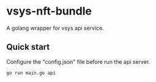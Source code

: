 # vsys-nft-bundle
A golang wrapper for vsys api service.

## Quick start
Configure the "config.json" file before run the api server. 

```
go run main.go api
```
